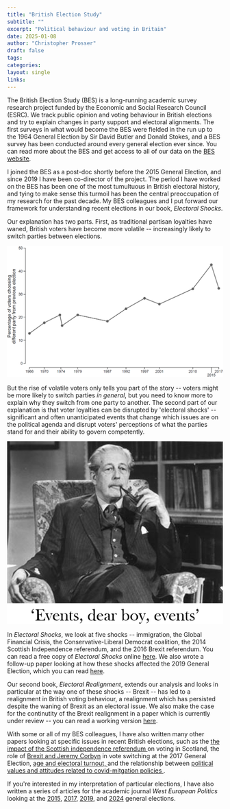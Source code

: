 ```yaml
---
title: "British Election Study"
subtitle: ""
excerpt: "Political behaviour and voting in Britain"
date: 2025-01-08
author: "Christopher Prosser"
draft: false
tags:
categories:
layout: single
links:
---
```


The British Election Study (BES) is a long-running academic survey research project funded by the Economic and Social Research Council (ESRC). We track public opinion and voting behaviour in British elections and try to explain changes in party support and electoral alignments. The first surveys in what would become the BES were fielded in the run up to the 1964 General Election by Sir David Butler and Donald Stokes, and a BES survey has been conducted around every general election ever since. You can read more about the BES and get access to all of our data on the <a href="https://www.britishelectionstudy.com/" target="_blank">BES website</a>.

I joined the BES as a post-doc shortly before the 2015 General Election, and since 2019 I have been co-director of the project. The period I have worked on the BES has been one of the most tumultuous in British electoral history, and tying to make sense this turmoil has been the central preoccupation of my research for the past decade. My BES colleagues and I put forward our framework for understanding recent elections in our book, *Electoral Shocks*.

Our explanation has two parts. First, as traditional partisan loyalties have waned, British voters have become more volatile -- increasingly likely to switch parties between elections.

![Voter volatility](volatility.png)

But the rise of volatile voters only tells you part of the story -- voters might be more likely to switch parties *in general*, but you need to know more to explain why they switch from one party to another. The second part of our explanation is that voter loyalties can be disrupted by 'electoral shocks' -- significant and often unanticipated events that change which issues are on the political agenda and disrupt voters' perceptions of what the parties stand for and their ability to govern competently.

![Events](events.png)

In *Electoral Shocks*, we look at five shocks -- immigration, the Global Financial Crisis, the Conservative-Liberal Democrat coalition, the 2014 Scottish Independence referendum, and the 2016 Brexit referendum. You can read a free copy of *Electoral Shocks* online <a href="https://doi.org/10.1093/oso/9780198800583.001.0001" target="_blank">here</a>. We also wrote a follow-up paper looking at how these shocks affected the 2019 General Election, which you can read <a href="https://doi.org/10.1017/S1049096523000422" target="_blank">here</a>.

Our second book, *Electoral Realignment*, extends our analysis and looks in particular at the way one of these shocks -- Brexit -- has led to a realignment in British voting behaviour, a realignment which has persisted despite the waning of Brexit as an electoral issue. We also make the case for the continutity of the Brexit realignment in a paper which is currently under review -- you can read a working version <a href="https://papers.ssrn.com/sol3/papers.cfm?abstract_id=5048763">here</a>.

With some or all of my BES colleagues, I have also written many other papers looking at specific issues in recent British elections, such as the <a href="https://doi.org/10.1016/j.electstud.2018.01.002" target="_blank"> the impact of the Scottish independence referendum </a> on voting in Scotland, the role of <a href="https://doi.org/10.1093/pa/gsy001" target="_blank"> Brexit and Jeremy Corbyn</a> in vote switching at the 2017 General Election, <a href="https://doi.org/10.1016/j.electstud.2020.102129" target="_blank"> age and electoral turnout, </a> and the relationship between <a href="https://doi.org/10.1093/pa/gsab030" target="_blank"> political values and attitudes related to covid-mitgation policies </a>.

If you're interested in my interpretation of particular elections, I have also written a series of articles for the academic journal *West European Politics* looking at the <a href="https://doi.org/10.1080/01402382.2016.1173335" target="_blank">2015</a>, <a href="https://doi.org/10.1080/01402382.2018.1424838" target="_blank">2017</a>, <a href="https://doi.org/10.1080/01402382.2020.1773640" target="_blank">2019</a>, and <a href="https://doi.org/10.1080/01402382.2024.2430915" target="_blank">2024</a> general elections.

